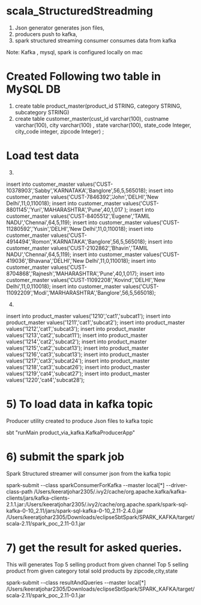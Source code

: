 # scala_StructuredStreadming

1) Json generator generates json files, 
2) producers push to kafka, 
3) spark structured streaming consumer consumes data from kafka

Note: Kafka , mysql, spark is configured locally on mac

# Created Following two table in MySQL DB

1) create table product_master(product_id STRING, category STRING, subcategory STRING)
2) create table customer_master(cust_id varchar(100), custname varchar(100), city varchar(100) , state varchar(100), state_code Integer,
city_code integer, zipcode Integer) ;

# Load test data
3)
insert into customer_master values('CUST-10378903','Sabby','KARNATAKA','Banglore',56,5,565018);
insert into customer_master values('CUST-7846392','John','DELHI','New Delhi',11,0,110018);
insert into customer_master values('CUST-8801145','Yuri','MAHARASHTRA','Pune',40,1,017 );
insert into customer_master values('CUST-8405512','Eugene','TAMIL NADU','Chennai',64,5,119);
insert into customer_master values('CUST-11280592','Yusin','DELHI','New Delhi',11,0,110018);
insert into customer_master values('CUST-4914494','Romon','KARNATAKA','Banglore',56,5,565018);
insert into customer_master values('CUST-2102862','Bhavin','TAMIL NADU','Chennai',64,5,119);
insert into customer_master values('CUST-419036','Bhavana','DELHI','New Delhi',11,0,110018);
insert into customer_master values('CUST-8704868','Rajnesh','MAHARASHTRA','Pune',40,1,017);
insert into customer_master values('CUST-11092208','Kovind','DELHI','New Delhi',11,0,110018);
insert into customer_master values('CUST-11092209','Modi','MARHARASHTRA','Banglore',56,5,565018);


4)
insert into product_master values('1210','cat1','subcat1');
insert into product_master values('1211','cat1','subcat2');
insert into product_master values('1212','cat1','subcat3');
insert into product_master values('1213','cat2','subcat11');
insert into product_master values('1214','cat2','subcat2');
insert into product_master values('1215','cat2','subcat13');
insert into product_master values('1216','cat3','subcat13');
insert into product_master values('1217','cat3','subcat24');
insert into product_master values('1218','cat3','subcat26');
insert into product_master values('1219','cat4','subcat27');
insert into product_master values('1220','cat4','subcat28');


# 5) To load data in kafka topic
Producer utility created to produce Json files to kafka topic

sbt "runMain product_via_kafka.KafkaProducerApp"

# 6) submit the spark job
Spark Structured streamer will consumer json from the kafka topic

spark-submit --class sparkConsumerForKafka --master local[*] --driver-class-path /Users/keeratjohar2305/.ivy2/cache/org.apache.kafka/kafka-clients/jars/kafka-clients-2.1.1.jar:/Users/keeratjohar2305/.ivy2/cache/org.apache.spark/spark-sql-kafka-0-10_2.11/jars/spark-sql-kafka-0-10_2.11-2.4.0.jar /Users/keeratjohar2305/Downloads/eclipseSbtSpark/SPARK_KAFKA/target/scala-2.11/spark_poc_2.11-0.1.jar

# 7) get the result for asked queries.
This will generates 
Top 5 selling product from given channel
Top 5 selling product from given category
total sold products by zipcode,city,state


spark-submit --class resultAndQueries --master local[*]  /Users/keeratjohar2305/Downloads/eclipseSbtSpark/SPARK_KAFKA/target/scala-2.11/spark_poc_2.11-0.1.jar


